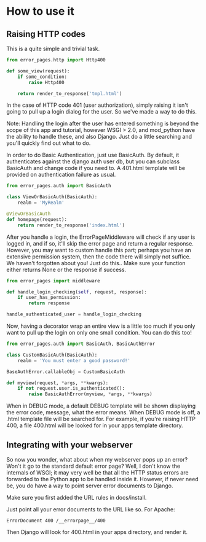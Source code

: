 How to use it
=============

Raising HTTP codes
------------------

This is a quite simple and trivial task.

```python
from error_pages.http import Http400

def some_view(request):
    if some_condition:
        raise Http400

    return render_to_response('tmpl.html')
```

In the case of HTTP code 401 (user authorization),
simply raising it isn't going to pull up a login dialog
for the user. So we've made a way to do this.

Note: Handling the login after the user has entered something is beyond
the scope of this app and tutorial, however WSGI > 2.0, and mod_python
have the ability to handle these, and also Django. Just do a little
searching and you'll quickly find out what to do.

In order to do Basic Authentication, just use BasicAuth.
By default, it authenticates against the django auth user db,
but you can subclass BasicAuth and change code if you need to.
A 401.html template will be provided on authentication
failure as usual.

```python
from error_pages.auth import BasicAuth

class ViewOrBasicAuth(BasicAuth):
    realm = 'MyRealm'

@ViewOrBasicAuth
def homepage(request):
    return render_to_response('index.html')
```

After you handle a login, the ErrorPageMiddleware will check if any user
is logged in, and if so, it'll skip the error page and return a regular response.
However, you may want to custom handle this part; perhaps you have an extensive
permission system, then the code there will simply not suffice. We haven't forgotten
about you! Just do this.. Make sure your function either returns None or the response
if success.

```python
from error_pages import middleware

def handle_login_checking(self, request, response):
    if user_has_permission:
        return response

handle_authenticated_user = handle_login_checking
```

Now, having a decorator wrap an entire view is a little too much if you only
want to pull up the login on only one small condition. You can do this too!

```python
from error_pages.auth import BasicAuth, BasicAuthError

class CustomBasicAuth(BasicAuth):
    realm = 'You must enter a good password!'

BaseAuthError.callableObj = CustomBasicAuth

def myview(request, *args, **kwargs):
    if not request.user.is_authenticated():
        raise BasicAuthError(myview, *args, **kwargs)
```

When in DEBUG mode, a default DEBUG template will be shown displaying
the error code, message, what the error means. When DEBUG mode is off,
a .html template file will be searched for. For example, if you're raising
HTTP 400, a file 400.html will be looked for in your apps template directory.

Integrating with your webserver
-------------------------------

So now you wonder, what about when my webserver pops up an error? Won't it go
to the standard default error page? Well, I don't know the internals of WSGI;
it may very well be that all the HTTP status errors are forwarded to the Python
app to be handled inside it. However, if never need be, you do have a way to point
server error documents to Django.

Make sure you first added the URL rules in docs/install.

Just point all your error documents to the URL like so. For Apache:

```apacheconf
ErrorDocument 400 /__errorpage__/400
```

Then Django will look for 400.html in your apps directory, and render it.
